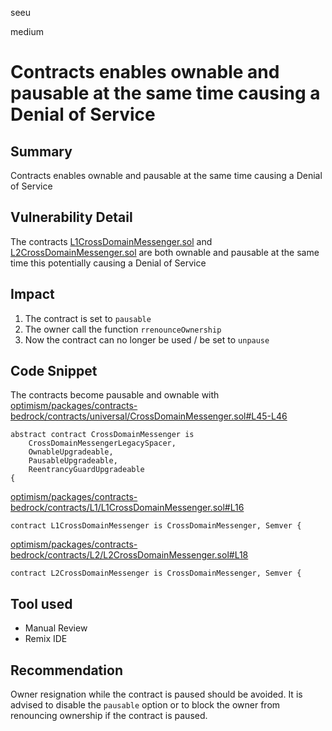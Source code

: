 seeu

medium

# Contracts enables ownable and pausable at the same time causing a Denial of Service

## Summary

Contracts enables ownable and pausable at the same time causing a Denial of Service

## Vulnerability Detail

The contracts [L1CrossDomainMessenger.sol](https://github.com/sherlock-audit/2023-01-optimism/blob/main/optimism/packages/contracts-bedrock/contracts/L1/L1CrossDomainMessenger.sol) and [L2CrossDomainMessenger.sol](https://github.com/sherlock-audit/2023-01-optimism/blob/main/optimism/packages/contracts-bedrock/contracts/L2/L2CrossDomainMessenger.sol) are both ownable and pausable at the same time this potentially causing a Denial of Service

## Impact

1. The contract is set to `pausable`
2. The owner call the function `rrenounceOwnership`
3. Now the contract can no longer be used / be set to `unpause`

## Code Snippet

The contracts become pausable and ownable with [optimism/packages/contracts-bedrock/contracts/universal/CrossDomainMessenger.sol#L45-L46](https://github.com/sherlock-audit/2023-01-optimism/blob/main/optimism/packages/contracts-bedrock/contracts/universal/CrossDomainMessenger.sol#L45-L46)
```Solidity
abstract contract CrossDomainMessenger is
    CrossDomainMessengerLegacySpacer,
    OwnableUpgradeable,
    PausableUpgradeable,
    ReentrancyGuardUpgradeable
{
```
[optimism/packages/contracts-bedrock/contracts/L1/L1CrossDomainMessenger.sol#L16](https://github.com/sherlock-audit/2023-01-optimism/blob/main/optimism/packages/contracts-bedrock/contracts/L1/L1CrossDomainMessenger.sol#L16)
```Solidity
contract L1CrossDomainMessenger is CrossDomainMessenger, Semver {
```
[optimism/packages/contracts-bedrock/contracts/L2/L2CrossDomainMessenger.sol#L18](https://github.com/sherlock-audit/2023-01-optimism/blob/main/optimism/packages/contracts-bedrock/contracts/L2/L2CrossDomainMessenger.sol#L18)
```Solidity
contract L2CrossDomainMessenger is CrossDomainMessenger, Semver {
```

## Tool used

- Manual Review
- Remix IDE

## Recommendation

Owner resignation while the contract is paused should be avoided. It is advised to disable the `pausable` option or to block the owner from renouncing ownership if the contract is paused.